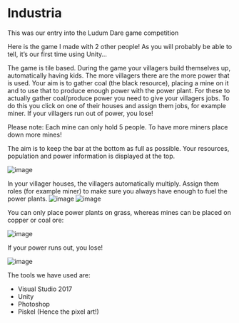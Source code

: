 # Industria

This was our entry into the Ludum Dare game competition

Here is the game I made with 2 other people! As you will probably be able to tell, it’s our first time using Unity…

The game is tile based. During the game your villagers build themselves up, automatically having kids. The more villagers there are the more power that is used. Your aim is to gather coal (the black resource), placing a mine on it and to use that to produce enough power with the power plant. For these to actually gather coal/produce power you need to give your villagers jobs. To do this you click on one of their houses and assign them jobs, for example miner. If your villagers run out of power, you lose!

Please note: Each mine can only hold 5 people. To have more miners place down more mines!

The aim is to keep the bar at the bottom as full as possible. Your resources, population and power information is displayed at the top.

![image](https://static.jam.vg/raw/90d/9/z/7e8c.png)

In your villager houses, the villagers automatically multiply. Assign them roles (for example miner) to make sure you always have enough to fuel the power plants. 
![image](https://static.jam.vg/raw/90d/9/z/82bf.png)
![image](https://static.jam.vg/raw/90d/9/z/7e9b.png)

You can only place power plants on grass, whereas mines can be placed on copper or coal ore: 

![image](https://static.jam.vg/raw/90d/9/z/7e9e.png)

If your power runs out, you lose! 

![image](https://static.jam.vg/raw/90d/9/z/7e93.png)

The tools we have used are:
- Visual Studio 2017
- Unity
- Photoshop
- Piskel (Hence the pixel art!)
